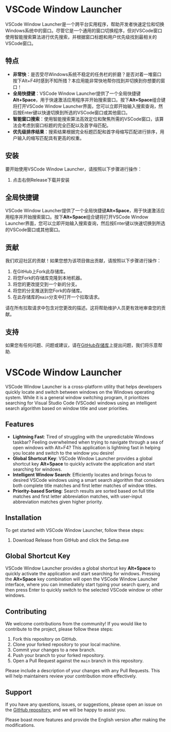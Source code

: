 # VSCode Window Launcher

VSCode Window Launcher是一个跨平台实用程序，帮助开发者快速定位和切换Windows系统中的窗口。尽管它是一个通用的窗口切换程序，但对VSCode窗口使用智能搜索算法进行优先搜索，并根据窗口标题和用户优先级找到最相关的VSCode窗口。

## 特点

- **非常快**：是否受尽Windows系统不稳定的任务栏的折磨？是否对着一堆窗口按下Alt+F4时感到不知所措？本应用能非常快地帮你找到并切换到你想要的窗口！
- **全局快捷键**：VSCode Window Launcher提供了一个全局快捷键**Alt+Space**，用于快速激活应用程序并开始搜索窗口。按下**Alt+Space**组合键将打开VSCode Window Launcher界面，您可以立即开始输入搜索查询，然后按Enter键以快速切换到所选的VSCode窗口或其他窗口。
- **智能窗口搜索**：使用智能搜索算法高效定位和聚焦所需的VSCode窗口，该算法会考虑到窗口标题的完全匹配以及首字母匹配。
- **优先级排序结果**：搜索结果根据完全标题匹配和首字母缩写匹配进行排序，用户输入的缩写匹配具有更高的权重。

## 安装

要开始使用VSCode Window Launcher，请按照以下步骤进行操作：

1. 点击右侧Release下载并安装

## 全局快捷键

VSCode Window Launcher提供了一个全局快捷键**Alt+Space**，用于快速激活应用程序并开始搜索窗口。按下**Alt+Space**组合键将打开VSCode Window Launcher界面，您可以立即开始输入搜索查询，然后按Enter键以快速切换到所选的VSCode窗口或其他窗口。

## 贡献

我们欢迎社区的贡献！如果您想为该项目做出贡献，请按照以下步骤进行操作：

1. 在GitHub上Fork此存储库。
2. 将您Fork的存储库克隆到本地机器。
3. 将您的更改提交到一个新的分支。
4. 将您的分支推送到您Fork的存储库。
5. 在此存储库的`main`分支中打开一个拉取请求。

请在所有拉取请求中包含对您更改的描述。这将帮助维护人员更有效地审查您的贡献。


## 支持

如果您有任何问题、问题或建议，请在[GitHub存储库](https://github.com/hongwen000/vss/issues)上提出问题，我们将乐意帮助.

# VSCode Window Launcher

VSCode Window Launcher is a cross-platform utility that helps developers quickly locate and switch between windows on the Windows operating system. While it is a general window switching program, it prioritizes searching for Visual Studio Code (VSCode) windows using an intelligent search algorithm based on window title and user priorities.

## Features

- **Lightning Fast**: Tired of struggling with the unpredictable Windows taskbar? Feeling overwhelmed when trying to navigate through a sea of open windows with Alt+F4? This application is lightning fast in helping you locate and switch to the window you desire!
- **Global Shortcut Key**: VSCode Window Launcher provides a global shortcut key **Alt+Space** to quickly activate the application and start searching for windows.
- **Intelligent Window Search**: Efficiently locates and brings focus to desired VSCode windows using a smart search algorithm that considers both complete title matches and first letter matches of window titles.
- **Priority-based Sorting**: Search results are sorted based on full title matches and first letter abbreviation matches, with user-input abbreviation matches given higher priority.

## Installation

To get started with VSCode Window Launcher, follow these steps:

1. Download Release from GitHub and click the Setup.exe

## Global Shortcut Key

VSCode Window Launcher provides a global shortcut key **Alt+Space** to quickly activate the application and start searching for windows. Pressing the **Alt+Space** key combination will open the VSCode Window Launcher interface, where you can immediately start typing your search query, and then press Enter to quickly switch to the selected VSCode window or other windows.

## Contributing

We welcome contributions from the community! If you would like to contribute to the project, please follow these steps:

1. Fork this repository on GitHub.
2. Clone your forked repository to your local machine.
3. Commit your changes to a new branch.
4. Push your branch to your forked repository.
5. Open a Pull Request against the `main` branch in this repository.

Please include a description of your changes with any Pull Requests. This will help maintainers review your contribution more effectively.

## Support

If you have any questions, issues, or suggestions, please open an issue on the [GitHub repository](https://github.com/hongwen000/vss/issues), and we will be happy to assist you.

Please boast more features and provide the English version after making the modifications.
